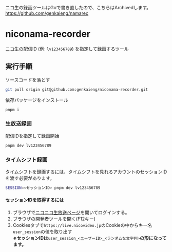 ニコ生の録画ツールはGoで書き直したので、こちらはArchivedします。<br>
https://github.com/genkaieng/namarec

# niconama-recorder
ニコ生の配信ID (例: `lv123456789`) を指定して録画するツール

## 実行手順

ソースコードを落とす

```sh
git pull origin git@github.com:genkaieng/niconama-recorder.git
```

依存パッケージをインストール
```sh
pnpm i
```

### 生放送録画
配信IDを指定して録画開始
```sh
pnpm dev lv123456789
```



### タイムシフト録画

タイムシフトを録画するには、タイムシフトを見れるアカウントのセッションIDを渡す必要があります。

```sh
SESSION=<セッションID> pnpm dev lv123456789
```

#### セッションIDを取得するには

1. ブラウザで[ニコニコ生放送ページ](https://live.nicovideo.jp)を開いてログインする。
2. ブラウザの開発者ツールを開く(F12キー)
3. Cookiesタブで`https://live.nicovideo.jp`のCookieの中からキー名`user_session`の値を取り出す<br>
**※セッションIDは**`user_session_<ユーザーID>_<ランダムな文字列>`**の形になってます。**
